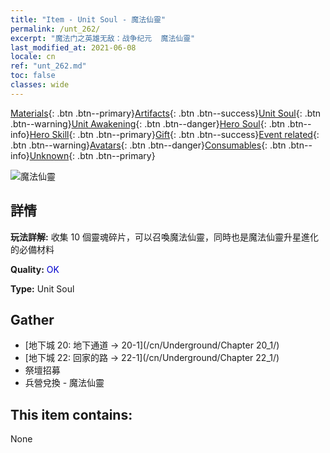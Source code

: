 ```yaml
---
title: "Item - Unit Soul - 魔法仙靈"
permalink: /unt_262/
excerpt: "魔法门之英雄无敌：战争纪元  魔法仙靈"
last_modified_at: 2021-06-08
locale: cn
ref: "unt_262.md"
toc: false
classes: wide
---
```

 [Materials](/ItemsCN/){: .btn .btn--primary}[Artifacts](/ItemsCN/Artifacts/){: .btn .btn--success}[Unit Soul](/ItemsCN/UnitSoul/){: .btn .btn--warning}[Unit Awakening](/ItemsCN/UnitAwakening/){: .btn .btn--danger}[Hero Soul](/ItemsCN/HeroSoul/){: .btn .btn--info}[Hero Skill](/ItemsCN/HeroSkill/){: .btn .btn--primary}[Gift](/ItemsCN/Gift/){: .btn .btn--success}[Event related](/ItemsCN/Events/){: .btn .btn--warning}[Avatars](/ItemsCN/Avatars/){: .btn .btn--danger}[Consumables](/ItemsCN/Consumables/){: .btn .btn--info}[Unknown](/ItemsCN/Unknown/){: .btn .btn--primary}

 ![魔法仙靈](/images/u/ti_mofaxianling.jpg)

## 詳情
 **玩法詳解:** 收集 10 個靈魂碎片，可以召喚魔法仙靈，同時也是魔法仙靈升星進化的必備材料

 **Quality:** <span style="color: #0000CD">OK</span>

 **Type:** Unit Soul

## Gather

*    [地下城 20: 地下通道 -> 20-1](/cn/Underground/Chapter 20_1/) 
*    [地下城 22: 回家的路 -> 22-1](/cn/Underground/Chapter 22_1/) 
*    祭壇招募 
*    兵營兌換 - 魔法仙靈 

## This item contains:

  None

